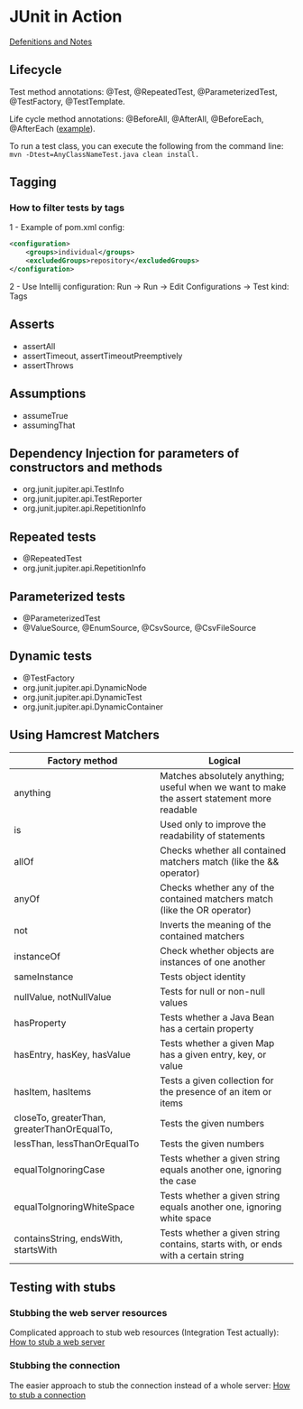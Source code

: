 JUnit in Action
===============

[Defenitions and Notes](notes.md)

Lifecycle
---------

Test method annotations: @Test, @RepeatedTest, @ParameterizedTest, @TestFactory, @TestTemplate.

Life cycle method annotations: @BeforeAll, @AfterAll, @BeforeEach, @AfterEach 
([example](src/test/java/learn/junitia/ch02core/lifecycle/SystemUnderTestTest.java)).

To run a test class, you can execute the following from the command line:
`mvn -Dtest=AnyClassNameTest.java clean install.`

Tagging
-------

### How to filter tests by tags
1 - Example of pom.xml config:
```XML
<configuration>
    <groups>individual</groups>
    <excludedGroups>repository</excludedGroups>
</configuration>
```
2 - Use Intellij configuration: Run -> Run -> Edit Configurations -> Test kind: Tags

Asserts
-------
* assertAll
* assertTimeout, assertTimeoutPreemptively
* assertThrows

Assumptions
-----------
* assumeTrue
* assumingThat

Dependency Injection for parameters of constructors and methods
---------------------------------------------------------------
* org.junit.jupiter.api.TestInfo
* org.junit.jupiter.api.TestReporter
* org.junit.jupiter.api.RepetitionInfo

Repeated tests
--------------
* @RepeatedTest
* org.junit.jupiter.api.RepetitionInfo

Parameterized tests
-------------------
* @ParameterizedTest
* @ValueSource, @EnumSource, @CsvSource, @CsvFileSource

Dynamic tests
-------------
* @TestFactory
* org.junit.jupiter.api.DynamicNode
* org.junit.jupiter.api.DynamicTest
* org.junit.jupiter.api.DynamicContainer

Using Hamcrest Matchers
-----------------------

Factory method  | Logical
----------------|--------
anything        | Matches absolutely anything; useful when we want to make the assert statement more readable
is              | Used only to improve the readability of statements
allOf           | Checks whether all contained matchers match (like the && operator)
anyOf           | Checks whether any of the contained matchers match (like the OR operator)
not             | Inverts the meaning of the contained matchers
instanceOf      | Check whether objects are instances of one another
sameInstance    | Tests object identity
nullValue, notNullValue | Tests for null or non-null values
hasProperty     | Tests whether a Java Bean has a certain property
hasEntry, hasKey, hasValue  | Tests whether a given Map has a given entry, key, or value
hasItem, hasItems           | Tests a given collection for the presence of an item or items
closeTo, greaterThan, greaterThanOrEqualTo, | Tests the given numbers
lessThan, lessThanOrEqualTo | Tests the given numbers
equalToIgnoringCase         | Tests whether a given string equals another one, ignoring the case
equalToIgnoringWhiteSpace   | Tests whether a given string equals another one, ignoring white space
containsString, endsWith, startsWith    | Tests whether a given string contains, starts with, or ends with a certain string

Testing with stubs
------------------

### Stubbing the web server resources

Complicated approach to stub web resources (Integration Test actually):
[How to stub a web server](src/test/java/learn/junitia/ch07stubs/StubbingHttpServerWebClientTest.java)

### Stubbing the connection

The easier approach to stub the connection instead of a whole server:
[How to stub a connection](src/test/java/learn/junitia/ch07stubs/StubbingConnectionWebClientTest.java)
